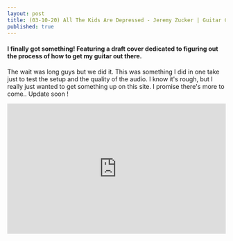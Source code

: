 ```yaml
---
layout: post
title: (03-10-20) All The Kids Are Depressed - Jeremy Zucker | Guitar Cover
published: true
---
```

#### I finally got something! Featuring a draft cover dedicated to figuring out the process of how to get my guitar out there.

The wait was long guys but we did it. This was something I did in one take just to test the setup and the quality of the audio. I know it's rough, but I really just wanted to get something up on this site. I promise there's more to come.. Update soon !

<iframe width="100%" height="300" scrolling="no" frameborder="no" allow="autoplay" src="https://w.soundcloud.com/player/?url=https%3A//api.soundcloud.com/tracks/774082108%3Fsecret_token%3Ds-Nrl2H&color=%23ff5500&auto_play=false&hide_related=false&show_comments=true&show_user=true&show_reposts=false&show_teaser=true&visual=true"></iframe>
